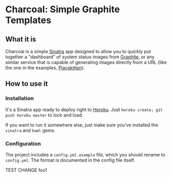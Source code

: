 # Charcoal: Simple Graphite Templates

## What it is

Charcoal is a simple [Sinatra]() app designed to allow you to quickly put together a "dashboard"
of system status images from [Graphite](), or any similar service that
is capable of generating images directly from a URL (like the one in the
examples, [Placekitten]()).

[Sinatra]:     http://www.sinatrarb.com/
[Graphite]:    http://graphite.wikidot.com/
[Placekitten]: http://placekitten.com/

## How to use it

### Installation

It's a Sinatra app ready to deploy right to
[Heroku](http://www.heroku.com). Just `heroku create; git push heroku
master` to lock and load.

If you want to run it somewhere else, just make sure you've installed
the `sinatra` and `haml` gems.

### Configuration

The project includes a `config.yml.example` file, which you should
rename to `config.yml`. The format is documented in the config file
itself.


TEST CHANGE
foo1

